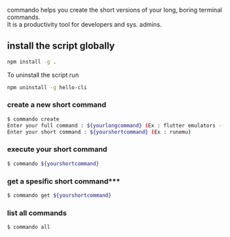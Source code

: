 commando helps you create the short versions of your long, boring terminal commands.  
It is a productivity tool for developers and sys. admins.

## install the script globally
```sh
npm install -g .
```
To uninstall the script run  
```sh
npm uninstall -g hello-cli
```
### create a new short command
```sh
$ commando create
Enter your full command : ${yourlongcommand} (Ex : flutter emulators --launch my-emulator)
Enter your short command : ${yourshortcommand} (Ex : runemu)
```
### execute your short command
```sh
$ commando ${yourshortcommand}
```
### get a spesific short command***
```sh
$ commando get ${yourshortcommand}
```
### list all commands
```sh
$ commando all
```

